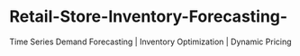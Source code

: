 # Retail-Store-Inventory-Forecasting-
Time Series Demand Forecasting | Inventory Optimization | Dynamic Pricing
